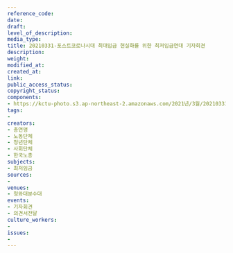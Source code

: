 ```yaml
---
reference_code: 
date: 
draft: 
level_of_description: 
media_type: 
title: 20210331-포스트코로나시대 최대임금 현실화를 위한 최저임금연대 기자회견
description: 
weight: 
modified_at: 
created_at: 
link: 
public_access_status: 
copyright_status: 
components:
- https://kctu-photo.s3.ap-northeast-2.amazonaws.com/2021년/3월/20210331-포스트코로나시대+최대임금+현실화를+위한+최저임금연대+기자회견/_1DX0080.jpg
tags:
- 
creators:
- 총연맹
- 노동단체
- 청년단체
- 사회단체
- 한국노총
subjects:
- 최저임금
sources:
- 
venues:
- 청와대분수대
events:
- 기자회견
- 의견서전달
culture_workers:
- 
issues:
- 
---
```

